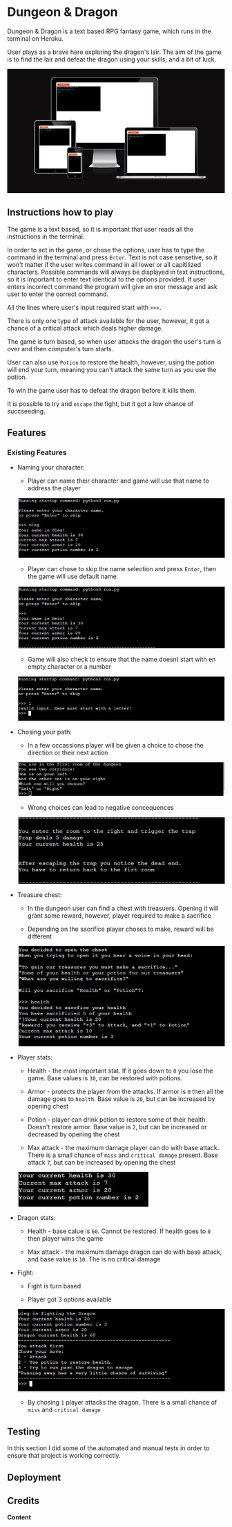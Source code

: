 # Dungeon & Dragon

Dungeon & Dragon is a text based RPG fantasy game, which runs in the terminal on Heroku.

User plays as a brave hero exploring the dragon's lair. The aim of the game is to find the lair and defeat the dragon using your skills, and a bit of luck.

![Heading](assets/images/heading.JPG)

## Instructions how to play

The game is a text based, so it is important that user reads all the instructions in the terminal.

In order to act in the game, or chose the options, user has to type the command in the terminal and press `Enter`. Text is not case sensetive, so it won't matter if the user writes command in all lower or all capitilized characters. Possible commands will always be displayed in text instructions, so it is important to enter text identical to the options provided. If user enters incorrect command the program will give an eror message and ask user to enter the correct command.

All the lines where user's input required start with `>>>`.

There is only one type of attack available for the user, however, it got a chance of a critical attack which deals higher damage.

The game is turn based, so when user attacks the dragon the user's turn is over and then computer's turn starts.

User can also use `Potion` to restore the health, however, using the potion will end your turn, meaning you can't attack the same turn as you use the potion.

To win the game user has to defeat the dragon before it kills them. 

It is possible to try and `escape` the fight, but it got a low chance of succseeding.

## Features

### Existing Features

* Naming your character:

    - Player can name their character and game will use that name to address the player

    ![Character name selection](assets/images/name_selection.JPG)

    - Player can chose to skip the name selection and press `Enter`, then the game will use default name

    ![Default name](assets/images/default_name.JPG)

    - Game will also check to ensure that the name doesnt start with en empty character or a number

    ![Invalid name](assets/images/invalid_name.JPG)

* Chosing your path:

    - In a few occassions player will be given a choice to chose the direction or their next action

    ![Room choice](assets/images/room_choice.JPG)

    - Wrong choices can lead to negative concequences 

    ![Trap room](assets/images/trap_room.JPG)

* Treasure chest:

    - In the dungeon user can find a chest with treasuers. Opening it will grant some reward, however, player required to make a sacrifice

    - Depending on the sacrifice player choses to make, reward will be different

    ![Opening chest](assets/images/opening_chest.JPG)

* Player stats:

    - Health - the most important stat. If it goes down to `0` you lose the game. Base values is `30`, can be restored with potions.

    - Armor - protects the player from the attacks. If armor is `0` then all the damage goes to `health`. Base value is `20`, but can be increased by opening chest

    - Potion - player can drink potion to restore some of their health. Doesn't restore armor. Base value is `2`, but can be increased or decreased by opening the chest

    - Max attack - the maximum damage player can do with base attack. There is a small chance of `miss` and `critical damage` present. Base attack `7`, but can be increased by opening the chest

    ![Base stats](assets/images/base_stats.JPG)

* Dragon stats:

    - Health - base calue is `60`. Cannot be restored. If health goes to `0` then player wins the game

    - Max attack - the maximum damage dragon can do with base attack, and base value is `10`. The is no critical damage

* Fight:

    - Fight is turn based

    - Player got 3 options available

    ![Fight options](assets/images/fight_options.JPG)

    - By chosing `1` player attacks the dragon. There is a small chance of `miss` and `critical damage`

    



    





## Testing

In this section I did some of the automated and manual tests in order to ensure that project is working correctly.










## Deployment




## Credits

**Content**






